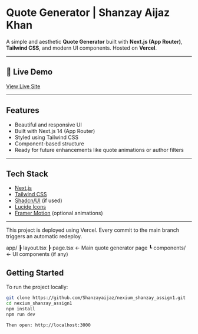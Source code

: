 #  Quote Generator | Shanzay Aijaz Khan

A simple and aesthetic **Quote Generator** built with **Next.js (App Router)**, **Tailwind CSS**, and modern UI components. Hosted on **Vercel**.

---

## 🔗 Live Demo

 [View Live Site](https://quotegenerator-neon.vercel.app/)


---

## Features

- Beautiful and responsive UI
- Built with Next.js 14 (App Router)
- Styled using Tailwind CSS
- Component-based structure
- Ready for future enhancements like quote animations or author filters

---

## Tech Stack

- [Next.js](https://nextjs.org/)
- [Tailwind CSS](https://tailwindcss.com/)
- [Shadcn/UI](https://ui.shadcn.com/) (if used)
- [Lucide Icons](https://lucide.dev/)
- [Framer Motion](https://www.framer.com/motion/) (optional animations)

---

This project is deployed using Vercel.
Every commit to the main branch triggers an automatic redeploy.

app/
 ┣ layout.tsx
 ┣ page.tsx           ← Main quote generator page
 ┗ components/        ← UI components (if any)


## Getting Started

To run the project locally:

```bash
git clone https://github.com/Shanzayaijaz/nexium_shanzay_assign1.git
cd nexium_shanzay_assign1
npm install
npm run dev

Then open: http://localhost:3000

